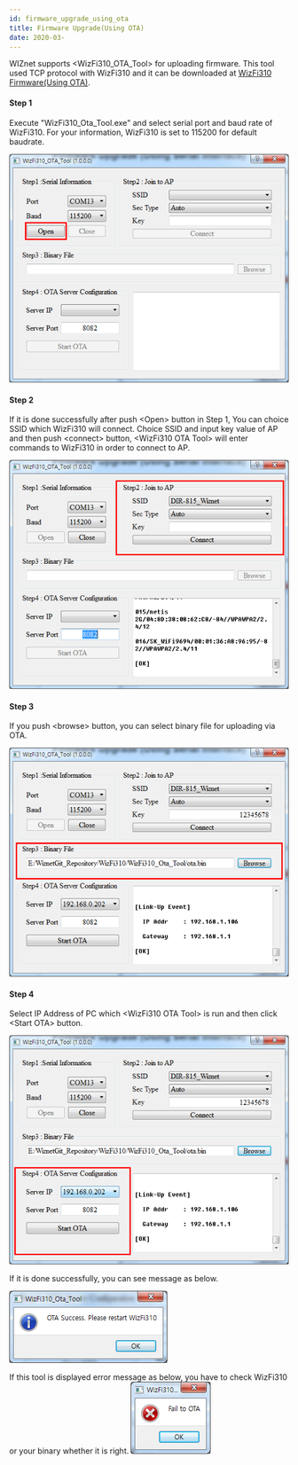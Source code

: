 ```yaml
---
id: firmware_upgrade_using_ota
title: Firmware Upgrade(Using OTA)
date: 2020-03-
---
```


WIZnet supports &#60;WizFi310_OTA_Tool&#62; for uploading firmware. This
tool used TCP protocol with WizFi310 and it can be downloaded at
[WizFi310 Firmware(Using OTA)](../wizfi310_firmware_using_ota).

#### Step 1

Execute "WizFi310_Ota_Tool.exe" and select serial port and baud rate
of WizFi310. For your information, WizFi310 is set to 115200 for default
baudrate.

![](/img/products/wizfi310/wizfi310pg/ota_1.png)

#### Step 2

If it is done successfully after push &#60;Open&#62; button in Step 1, You can
choice SSID which WizFi310 will connect. Choice SSID and input key value
of AP and then push &#60;connect&#62; button, &#60;WizFi310 OTA Tool&#62; will enter
commands to WizFi310 in order to connect to AP.

![](/img/products/wizfi310/wizfi310pg/ota_2.png)

#### Step 3

If you push &#60;browse&#62; button, you can select binary file for uploading
via OTA.

![](/img/products/wizfi310/wizfi310pg/ota_3.png)

#### Step 4

Select IP Address of PC which &#60;WizFi310 OTA Tool&#62; is run and then
click &#60;Start OTA&#62; button.

![](/img/products/wizfi310/wizfi310pg/ota_4.png)

If it is done successfully, you can see message as below.

![](/img/products/wizfi310/wizfi310pg/ota_5.png)

If this tool is displayed error message as below, you have to check
WizFi310 or your binary whether it is right.
![](/img/products/wizfi310/wizfi310pg/ota_6.png)
